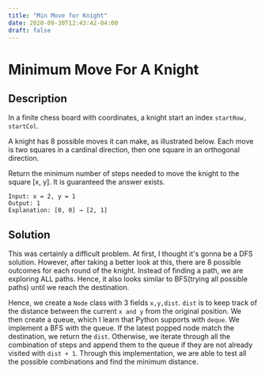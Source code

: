 ```yaml
---
title: "Min Move for Knight"
date: 2020-09-30T12:43:42-04:00
draft: false
---
```


# Minimum Move For A Knight

## Description
In a finite chess board with coordinates, a knight start an index `startRow, startCol`.

A knight has 8 possible moves it can make, as illustrated below. Each move is two squares in a cardinal direction, then one square in an orthogonal direction.

Return the minimum number of steps needed to move the knight to the square [x, y].  It is guaranteed the answer exists.

```
Input: x = 2, y = 1
Output: 1
Explanation: [0, 0] → [2, 1]
```

## Solution
This was certainly a difficult problem. At first, I thought it's gonna be a DFS solution. However, after taking
a better look at this, there are 8 possible outcomes for each round of the knight. Instead of finding a path, we
are exploring ALL paths. Hence, it also looks similar to BFS(trying all possible paths) until we reach the 
destination.

Hence, we create a `Node` class with 3 fields `x,y,dist`. `dist` is to keep track of the distance between
the current `x and y` from the original position. We then create a queue, which I learn that Python supports
with `deque`. We implement a BFS with the queue. If the latest popped node match the destination, we return
the `dist`. Otherwise, we iterate through all the combination of steps and append them to the queue if they
are not already visited with `dist + 1`. Through this implementation, we are able to test all the possible
combinations and find the minimum distance.
